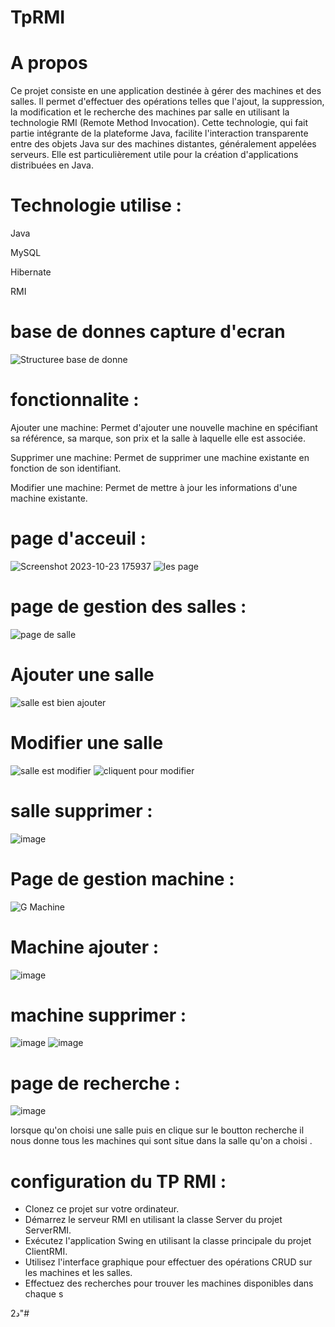 # TpRMI

# A propos 
Ce projet consiste en une application destinée à gérer des machines et des salles. Il permet d'effectuer des opérations telles que l'ajout, la suppression, la modification et le recherche des machines par salle en utilisant la technologie RMI (Remote Method Invocation). Cette technologie, qui fait partie intégrante de la plateforme Java, facilite l'interaction transparente entre des objets Java sur des machines distantes, généralement appelées serveurs. Elle est particulièrement utile pour la création d'applications distribuées en Java.
# Technologie utilise :
Java

MySQL

Hibernate 


RMI 
# base de donnes capture d'ecran 
![Structuree base de donne](https://github.com/simo-laaouibi/TpRMI/assets/148088062/23aee763-6c7e-4ef3-8a7b-696bfd82e580)

# fonctionnalite :

Ajouter une machine: Permet d'ajouter une nouvelle machine en spécifiant sa référence, sa marque, son prix et la salle à laquelle elle est associée.


Supprimer une machine: Permet de supprimer une machine existante en fonction de son identifiant.

Modifier une machine: Permet de mettre à jour les informations d'une machine existante.


# page d'acceuil :
![Screenshot 2023-10-23 175937](https://github.com/simo-laaouibi/TpRMI/assets/148088062/9b3f2ad5-f4ab-4ab7-91ee-29b27f5ddd39)
![les page ](https://github.com/simo-laaouibi/TpRMI/assets/148088062/e345e55e-f90d-494d-8d2c-08ef146080d4)
# page de gestion des salles :
![page de salle](https://github.com/simo-laaouibi/TpRMI/assets/148088062/d9e51474-8be5-4070-a376-6061fb62bf19)
# Ajouter une salle 
![salle est bien ajouter](https://github.com/simo-laaouibi/TpRMI/assets/148088062/c01ec812-7130-407e-8d24-81f40feb305e)
# Modifier une salle 
![salle est modifier](https://github.com/simo-laaouibi/TpRMI/assets/148088062/01b492be-b660-42e7-95de-da8755aab99d)
![cliquent pour modifier ](https://github.com/simo-laaouibi/TpRMI/assets/148088062/e227f18d-d36f-439d-bf4d-378d7ebb486c)
# salle supprimer :
![image](https://github.com/simo-laaouibi/TpRMI/assets/148088062/650f1f88-7e47-481a-bfe3-8db0745c9ba0)



# Page de gestion machine :
![G Machine](https://github.com/simo-laaouibi/TpRMI/assets/148088062/2766047a-036c-4b29-8905-36845c49ad1f)

# Machine ajouter :
![image](https://github.com/simo-laaouibi/TpRMI/assets/148088062/01476a73-cddd-45cb-bc51-68c13c3be689)

# machine supprimer :
![image](https://github.com/simo-laaouibi/TpRMI/assets/148088062/1ed0f484-5b19-4b51-888f-af1a3d52961d)
![image](https://github.com/simo-laaouibi/TpRMI/assets/148088062/d8089897-8d60-4153-9128-a39b343933ce)

# page de recherche :

![image](https://github.com/simo-laaouibi/TpRMI/assets/148088062/790f37dc-f88e-4fc5-a900-f70c867e7e1e)

lorsque qu'on choisi une salle puis en clique sur le boutton recherche il nous donne tous les machines qui sont situe dans la salle qu'on a choisi .


# configuration du TP RMI :

- Clonez ce projet sur votre ordinateur.
- Démarrez le serveur RMI en utilisant la classe Server du projet ServerRMI.
- Exécutez l'application Swing en utilisant la classe principale du projet ClientRMI.
- Utilisez l'interface graphique pour effectuer des opérations CRUD sur les machines et les salles.
- Effectuez des recherches pour trouver les machines disponibles dans chaque s











2د"#




